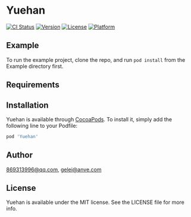# Yuehan

[![CI Status](https://img.shields.io/travis/869313996@qq.com/Yuehan.svg?style=flat)](https://travis-ci.org/869313996@qq.com/Yuehan)
[![Version](https://img.shields.io/cocoapods/v/Yuehan.svg?style=flat)](https://cocoapods.org/pods/Yuehan)
[![License](https://img.shields.io/cocoapods/l/Yuehan.svg?style=flat)](https://cocoapods.org/pods/Yuehan)
[![Platform](https://img.shields.io/cocoapods/p/Yuehan.svg?style=flat)](https://cocoapods.org/pods/Yuehan)

## Example

To run the example project, clone the repo, and run `pod install` from the Example directory first.

## Requirements

## Installation

Yuehan is available through [CocoaPods](https://cocoapods.org). To install
it, simply add the following line to your Podfile:

```ruby
pod 'Yuehan'
```

## Author

869313996@qq.com, gelei@anve.com

## License

Yuehan is available under the MIT license. See the LICENSE file for more info.
